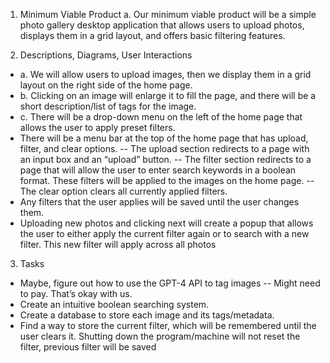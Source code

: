 1. Minimum Viable Product
   a. Our minimum viable product will be a simple photo gallery desktop application that allows users to upload photos, displays them in a grid layout, and offers basic filtering features.

3. Descriptions, Diagrams, User Interactions
- a. We will allow users to upload images, then we display them in a grid layout on the right side of the home page.
- b. Clicking on an image will enlarge it to fill the page, and there will be a short description/list of tags for the image.
- c. There will be a drop-down menu on the left of the home page that allows the user to apply preset filters.
- There will be a menu bar at the top of the home page that has upload, filter, and clear options.
-- The upload section redirects to a page with an input box and an “upload” button.
-- The filter section redirects to a page that will allow the user to enter search keywords in a boolean format. These filters will be applied to the images on the home page.
-- The clear option clears all currently applied filters.
- Any filters that the user applies will be saved until the user changes them.
- Uploading new photos and clicking next will create a popup that allows the user to either apply the current filter again or to search with a new filter. This new filter will apply across all photos

3. Tasks
- Maybe, figure out how to use the GPT-4 API to tag images
-- Might need to pay. That’s okay with us.
- Create an intuitive boolean searching system.
- Create a database to store each image and its tags/metadata.
- Find a way to store the current filter, which will be remembered until the user clears it. Shutting down the program/machine will not reset the filter, previous filter will be saved
